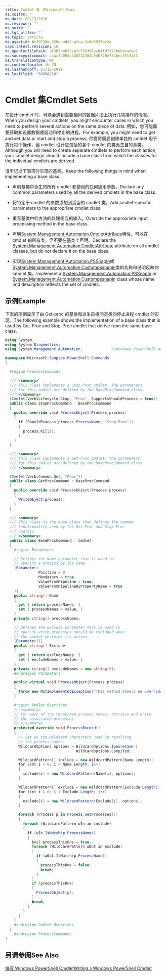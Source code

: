```yaml
---
title: Cmdlet 集 |Microsoft Docs
ms.custom: ''
ms.date: 09/13/2016
ms.reviewer: ''
ms.suite: ''
ms.tgt_pltfrm: ''
ms.topic: article
ms.assetid: bcf0739e-920e-4dd8-afca-2c6d6927bc2a
caps.latest.revision: 10
ms.openlocfilehash: ef3b5bab5dcafc578397bcb4f071776bbdeaced1
ms.sourcegitcommit: caac7d098a448232304c9d6728e7340ec7517a71
ms.translationtype: MT
ms.contentlocale: zh-CN
ms.lasthandoff: 03/16/2019
ms.locfileid: "58058260"
---
```

# <a name="cmdlet-sets"></a><span data-ttu-id="2d970-102">Cmdlet 集</span><span class="sxs-lookup"><span data-stu-id="2d970-102">Cmdlet Sets</span></span>

<span data-ttu-id="2d970-103">在设计 cmdlet 时，可能会遇到需要相同的数据片段上执行几项操作的情况。</span><span class="sxs-lookup"><span data-stu-id="2d970-103">When you design your cmdlets, you might encounter cases in which you need to perform several actions on the same piece of data.</span></span> <span data-ttu-id="2d970-104">例如，您可能需要获取和设置数据或启动和停止的进程。</span><span class="sxs-lookup"><span data-stu-id="2d970-104">For example, you might need to get and set data or start and stop a process.</span></span> <span data-ttu-id="2d970-105">尽管将需要创建单独的 cmdlet 用于执行每个操作，但 cmdlet 设计应包括的各个 cmdlet 的类派生自的基类。</span><span class="sxs-lookup"><span data-stu-id="2d970-105">Although you will need to create separate cmdlets to perform each action, your cmdlet design should include a base class from which the classes for the individual cmdlets are derived.</span></span>

<span data-ttu-id="2d970-106">请牢记以下事项时实现的基类。</span><span class="sxs-lookup"><span data-stu-id="2d970-106">Keep the following things in mind when implementing a base class.</span></span>

- <span data-ttu-id="2d970-107">声明基类中派生的所有 cmdlet 都使用的任何通用参数。</span><span class="sxs-lookup"><span data-stu-id="2d970-107">Declare any common parameters used by all the derived cmdlets in the base class.</span></span>

- <span data-ttu-id="2d970-108">将特定于 cmdlet 的参数添加到适当的 cmdlet 类。</span><span class="sxs-lookup"><span data-stu-id="2d970-108">Add cmdlet-specific parameters to the appropriate cmdlet class.</span></span>

- <span data-ttu-id="2d970-109">重写基类中的方法的处理相应的输入。</span><span class="sxs-lookup"><span data-stu-id="2d970-109">Override the appropriate input processing method in the base class.</span></span>

- <span data-ttu-id="2d970-110">声明[System.Management.Automation.CmdletAttribute](/dotnet/api/System.Management.Automation.CmdletAttribute)特性，可以在 cmdlet 的所有类，但不要在基类上声明。</span><span class="sxs-lookup"><span data-stu-id="2d970-110">Declare the [System.Management.Automation.CmdletAttribute](/dotnet/api/System.Management.Automation.CmdletAttribute) attribute on all cmdlet classes, but do not declare it on the base class.</span></span>

- <span data-ttu-id="2d970-111">实现[System.Management.Automation.PSSnapIn](/dotnet/api/System.Management.Automation.PSSnapIn)或[System.Management.Automation.Custompssnapin](/dotnet/api/System.Management.Automation.CustomPSSnapIn)类的名称和说明反映的 cmdlet 集。</span><span class="sxs-lookup"><span data-stu-id="2d970-111">Implement a [System.Management.Automation.PSSnapIn](/dotnet/api/System.Management.Automation.PSSnapIn) or [System.Management.Automation.Custompssnapin](/dotnet/api/System.Management.Automation.CustomPSSnapIn) class whose name and description reflects the set of cmdlets.</span></span>

## <a name="example"></a><span data-ttu-id="2d970-112">示例</span><span class="sxs-lookup"><span data-stu-id="2d970-112">Example</span></span>

<span data-ttu-id="2d970-113">下面的示例显示了由 Get-proc 的基类和派生自相同基类的停止进程 cmdlet 的实现。</span><span class="sxs-lookup"><span data-stu-id="2d970-113">The following example shows the implementation of a base class that is used by Get-Proc and Stop-Proc cmdlet that derive from the same base class.</span></span>

```csharp
using System;
using System.Diagnostics;
using System.Management.Automation;             //Windows PowerShell namespace.

namespace Microsoft.Samples.PowerShell.Commands
{

  #region ProcessCommands

  /// <summary>
  /// This class implements a Stop-Proc cmdlet. The parameters
  /// for this cmdlet are defined by the BaseProcCommand class.
  /// </summary>
  [Cmdlet(VerbsLifecycle.Stop, "Proc", SupportsShouldProcess = true)]
  public class StopProcCommand : BaseProcCommand
  {
    public override void ProcessObject(Process process)
    {
      if (ShouldProcess(process.ProcessName, "Stop-Proc"))
      {
        process.Kill();
      }
    }
  }

  /// <summary>
  /// This class implements a Get-Proc cmdlet. The parameters
  /// for this cmdlet are defined by the BaseProcCommand class.
  /// </summary>

  [Cmdlet(VerbsCommon.Get, "Proc")]
  public class GetProcCommand : BaseProcCommand
  {
    public override void ProcessObject(Process process)
    {
      WriteObject(process);
    }
  }

  /// <summary>
  /// This class is the base class that defines the common
  /// functionality used by the Get-Proc and Stop-Proc
  /// cmdlets.
  /// </summary>
  public class BaseProcCommand : Cmdlet
  {
    #region Parameters

    // Defines the Name parameter that is used to
    // specify a process by its name.
    [Parameter(
               Position = 0,
               Mandatory = true,
               ValueFromPipeline = true,
               ValueFromPipelineByPropertyName = true
    )]
    public string[] Name
    {
      get { return processNames; }
      set { processNames = value; }
    }
    private string[] processNames;

    // Defines the Exclude parameter that is used to
    // specify which processes should be excluded when
    // the cmdlet performs its action.
    [Parameter()]
    public string[] Exclude
    {
      get { return excludeNames; }
      set { excludeNames = value; }
    }
    private string[] excludeNames = new string[0];
    #endregion Parameters

    public virtual void ProcessObject(Process process)
    {
      throw new NotImplementedException("This method should be overridden.");
    }

    #region Cmdlet Overrides
    // <summary>
    // For each of the requested process names, retrieve and write
    // the associated processes.
    // </summary>
    protected override void ProcessRecord()
    {
      // Set up the wildcard characters used in resolving
      // the process names.
      WildcardOptions options = WildcardOptions.IgnoreCase |
                                WildcardOptions.Compiled;

      WildcardPattern[] include = new WildcardPattern[Name.Length];
      for (int i = 0; i < Name.Length; i++)
      {
        include[i] = new WildcardPattern(Name[i], options);
      }

      WildcardPattern[] exclude = new WildcardPattern[Exclude.Length];
      for (int i = 0; i < Exclude.Length; i++)
      {
        exclude[i] = new WildcardPattern(Exclude[i], options);
      }

      foreach (Process p in Process.GetProcesses())
      {
        foreach (WildcardPattern wIn in include)
        {
          if (wIn.IsMatch(p.ProcessName))
          {
            bool processThisOne = true;
            foreach (WildcardPattern wOut in exclude)
            {
              if (wOut.IsMatch(p.ProcessName))
              {
                processThisOne = false;
                break;
              }
            }
            if (processThisOne)
            {
              ProcessObject(p);
            }
            break;
          }
        }
      }
    }
    #endregion Cmdlet Overrides
  }
    #endregion ProcessCommands
}
```

## <a name="see-also"></a><span data-ttu-id="2d970-114">另请参阅</span><span class="sxs-lookup"><span data-stu-id="2d970-114">See Also</span></span>

[<span data-ttu-id="2d970-115">编写 Windows PowerShell Cmdlet</span><span class="sxs-lookup"><span data-stu-id="2d970-115">Writing a Windows PowerShell Cmdlet</span></span>](./writing-a-windows-powershell-cmdlet.md)
